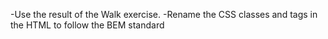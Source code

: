 -Use the result of the Walk exercise.
-Rename the CSS classes and tags in the HTML to follow the BEM standard